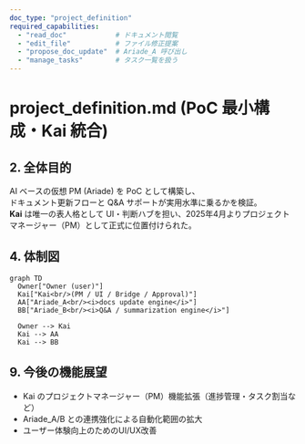 ```yaml
---
doc_type: "project_definition"
required_capabilities:
  - "read_doc"            # ドキュメント閲覧
  - "edit_file"           # ファイル修正提案
  - "propose_doc_update"  # Ariade_A 呼び出し
  - "manage_tasks"        # タスク一覧を扱う
---
```

# project_definition.md (PoC 最小構成・Kai 統合)

## 2. 全体目的
AI ベースの仮想 PM (Ariade) を PoC として構築し、  
ドキュメント更新フローと Q&A サポートが実用水準に乗るかを検証。  
**Kai** は唯一の表人格として UI・判断ハブを担い、2025年4月よりプロジェクトマネージャー（PM）として正式に位置付けられた。

## 4. 体制図
```mermaid
graph TD
  Owner["Owner (user)"]
  Kai["Kai<br/>(PM / UI / Bridge / Approval)"]
  AA["Ariade_A<br/><i>docs update engine</i>"]
  BB["Ariade_B<br/><i>Q&A / summarization engine</i>"]

  Owner --> Kai
  Kai --> AA
  Kai --> BB
```

## 9. 今後の機能展望
- Kai のプロジェクトマネージャー（PM）機能拡張（進捗管理・タスク割当など）
- Ariade_A/B との連携強化による自動化範囲の拡大
- ユーザー体験向上のためのUI/UX改善
